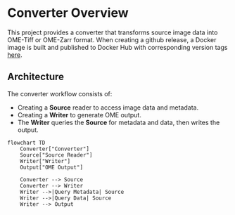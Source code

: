 # Converter Overview

This project provides a converter that transforms source image data into OME-Tiff or OME-Zarr format.
When creating a github release, a Docker image is built and published to Docker Hub with corresponding version tags
[here](https://hub.docker.com/r/cellularimagingcf/image-db-to-ome).

## Architecture

The converter workflow consists of:

- Creating a **Source** reader to access image data and metadata.
- Creating a **Writer** to generate OME output.
- The **Writer** queries the **Source** for metadata and data, then writes the output.

```mermaid
flowchart TD
    Converter["Converter"]
    Source["Source Reader"]
    Writer["Writer"]
    Output["OME Output"]

    Converter --> Source
    Converter --> Writer
    Writer -->|Query Metadata| Source
    Writer -->|Query Data| Source
    Writer --> Output
```

